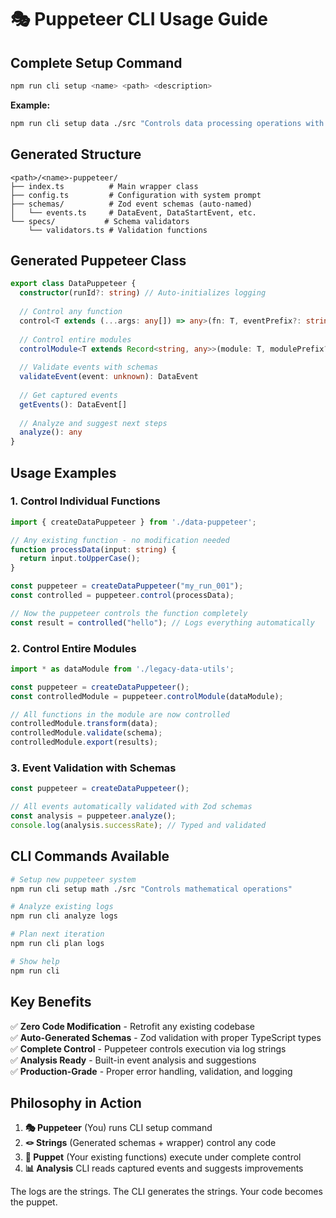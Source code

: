 # 🎭 Puppeteer CLI Usage Guide

## Complete Setup Command

```bash
npm run cli setup <name> <path> <description>
```

**Example:**
```bash
npm run cli setup data ./src "Controls data processing operations with validation and transformation tracking"
```

## Generated Structure

```
<path>/<name>-puppeteer/
├── index.ts          # Main wrapper class  
├── config.ts         # Configuration with system prompt
├── schemas/          # Zod event schemas (auto-named)
│   └── events.ts     # DataEvent, DataStartEvent, etc.
└── specs/           # Schema validators
    └── validators.ts # Validation functions
```

## Generated Puppeteer Class

```typescript
export class DataPuppeteer {
  constructor(runId?: string) // Auto-initializes logging
  
  // Control any function
  control<T extends (...args: any[]) => any>(fn: T, eventPrefix?: string): T
  
  // Control entire modules
  controlModule<T extends Record<string, any>>(module: T, modulePrefix?: string): any
  
  // Validate events with schemas  
  validateEvent(event: unknown): DataEvent
  
  // Get captured events
  getEvents(): DataEvent[]
  
  // Analyze and suggest next steps
  analyze(): any
}
```

## Usage Examples

### 1. Control Individual Functions

```typescript
import { createDataPuppeteer } from './data-puppeteer';

// Any existing function - no modification needed
function processData(input: string) {
  return input.toUpperCase();
}

const puppeteer = createDataPuppeteer("my_run_001");
const controlled = puppeteer.control(processData);

// Now the puppeteer controls the function completely
const result = controlled("hello"); // Logs everything automatically
```

### 2. Control Entire Modules

```typescript
import * as dataModule from './legacy-data-utils';

const puppeteer = createDataPuppeteer();
const controlledModule = puppeteer.controlModule(dataModule);

// All functions in the module are now controlled
controlledModule.transform(data);
controlledModule.validate(schema);  
controlledModule.export(results);
```

### 3. Event Validation with Schemas

```typescript
const puppeteer = createDataPuppeteer();

// All events automatically validated with Zod schemas
const analysis = puppeteer.analyze();
console.log(analysis.successRate); // Typed and validated
```

## CLI Commands Available

```bash
# Setup new puppeteer system
npm run cli setup math ./src "Controls mathematical operations"

# Analyze existing logs  
npm run cli analyze logs

# Plan next iteration
npm run cli plan logs

# Show help
npm run cli
```

## Key Benefits

✅ **Zero Code Modification** - Retrofit any existing codebase  
✅ **Auto-Generated Schemas** - Zod validation with proper TypeScript types  
✅ **Complete Control** - Puppeteer controls execution via log strings  
✅ **Analysis Ready** - Built-in event analysis and suggestions  
✅ **Production-Grade** - Proper error handling, validation, and logging

## Philosophy in Action

1. **🎭 Puppeteer** (You) runs CLI setup command
2. **🪢 Strings** (Generated schemas + wrapper) control any code  
3. **🤖 Puppet** (Your existing functions) execute under complete control
4. **📊 Analysis** CLI reads captured events and suggests improvements

The logs are the strings. The CLI generates the strings. Your code becomes the puppet.